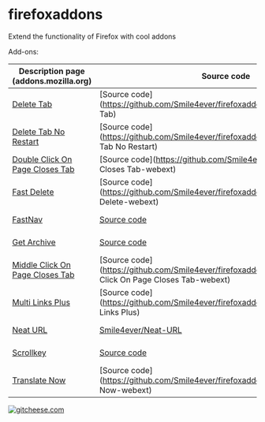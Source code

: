 # firefoxaddons
Extend the functionality of Firefox with cool addons

Add-ons:

| Description page (addons.mozilla.org) | Source code | Browsers | (Ported to) WebExtensions?
| ---------------- | ----------- | -------- | --------------------------
| [Delete Tab](https://addons.mozilla.org/firefox/addon/delete-tab/) | [Source code](https://github.com/Smile4ever/firefoxaddons/tree/master/Delete Tab) | Firefox | No (XUL), see Delete Tab No Restart
| [Delete Tab No Restart](https://addons.mozilla.org/firefox/addon/delete-tab-no-restart/) | [Source code](https://github.com/Smile4ever/firefoxaddons/tree/master/Delete Tab No Restart) | Firefox | No (SDK)
| [Double Click On Page Closes Tab](https://addons.mozilla.org/nl/firefox/addon/double-click-on-page-close-tab/) | [Source code](https://github.com/Smile4ever/Double Click On Page Closes Tab-webext) | Firefox | Yes 
| [Fast Delete](https://addons.mozilla.org/firefox/addon/fast-delete/) | [Source code](https://github.com/Smile4ever/firefoxaddons/tree/master/Fast Delete-webext) | Firefox | Yes (XUL => webext)
| [FastNav](https://addons.mozilla.org/firefox/addon/fastnav/) | [Source code](https://github.com/Smile4ever/firefoxaddons/tree/master/FastNav-webext) | Firefox | Yes (SDK => webext)
| [Get Archive](https://addons.mozilla.org/firefox/addon/get-archive/) | [Source code](https://github.com/Smile4ever/firefoxaddons/tree/master/GetArchive-webext) | Firefox | Yes (XUL => webext)
| [Middle Click On Page Closes Tab](https://addons.mozilla.org/firefox/addon/middle-click-on-page-close-tab/) | [Source code](https://github.com/Smile4ever/firefoxaddons/tree/master/Middle Click On Page Closes Tab-webext) | Firefox | Yes
| [Multi Links Plus](https://addons.mozilla.org/firefox/addon/multi-links-plus/) | [Source code](https://github.com/Smile4ever/firefoxaddons/tree/master/Multi Links Plus) | Firefox | No (XUL)
| [Neat URL](https://addons.mozilla.org/firefox/addon/neat-url/) | [Smile4ever/Neat-URL](https://github.com/Smile4ever/Neat-URL) | Firefox, Chrome | Yes
| [Scrollkey](https://addons.mozilla.org/firefox/addon/scrollkey/) | [Source code](https://github.com/Smile4ever/firefoxaddons/tree/master/Scrollkey-webext) | Firefox | Yes (XUL => webext)
| [Translate Now](https://addons.mozilla.org/firefox/addon/translate-now/) | [Source code](https://github.com/Smile4ever/firefoxaddons/tree/master/Translate Now-webext) | Firefox | Yes (SDK => webext)

[![gitcheese.com](https://s3.amazonaws.com/gitcheese-ui-master/images/badge.svg)](https://www.gitcheese.com/donate/users/544411/repos/36726603)

